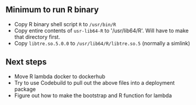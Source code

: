 ## Minimum to run R binary
* Copy R binary shell script `R` to `/usr/bin/R`
* Copy entire contents of `usr-lib64-R` to '/usr/lib64/R'. Will have to make that directory first.
* Copy `libtre.so.5.0.0` to `/usr/lib64/R/libtre.so.5` (normally a simlink)

## Next steps
* Move R lambda docker to dockerhub
* Try to use Codebuild to pull out the above files into a deployment package
* Figure out how to make the bootstrap and R function for lambda
